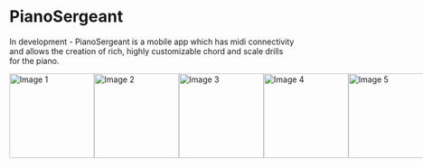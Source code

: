 # PianoSergeant
In development - PianoSergeant is a mobile app which has midi connectivity and allows the creation of rich, highly customizable chord and scale drills for the piano.

<div style="display: flex; flex-direction: row;">
  <img src="https://user-images.githubusercontent.com/53797635/217617775-5e877d92-0249-4b3d-ae53-d82908f82984.gif" width="150" alt="Image 1">
  <img src="https://user-images.githubusercontent.com/53797635/217617780-6afcc54e-53ae-40b2-b734-f803dd98d2b8.gif" width="150" alt="Image 2">
  <img src="https://user-images.githubusercontent.com/53797635/217617783-b8289533-2eb7-4e87-a693-5657b6af4077.gif" width="150" alt="Image 3">
  <img src="https://user-images.githubusercontent.com/53797635/217617789-d0d61e12-96c8-49c9-8dd0-9348f7862f8c.gif" width="150" alt="Image 4">
  <img src="https://user-images.githubusercontent.com/53797635/217617792-c1ee2f96-48f5-464d-ba4e-bbddeca61b18.gif" width="150" alt="Image 5">
</div>

